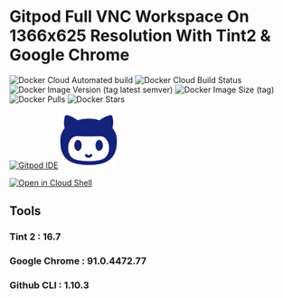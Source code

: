 # Gitpod Full VNC Workspace On 1366x625 Resolution With Tint2 & Google Chrome

![Docker Cloud Automated build](https://img.shields.io/docker/cloud/automated/baneeishaque/gitpod-workspace-full-vnc-1366x625-tint2-chrome)
![Docker Cloud Build Status](https://img.shields.io/docker/cloud/build/baneeishaque/gitpod-workspace-full-vnc-1366x625-tint2-chrome)
![Docker Image Version (tag latest semver)](https://img.shields.io/docker/v/baneeishaque/gitpod-workspace-full-vnc-1366x625-tint2-chrome/latest)
![Docker Image Size (tag)](https://img.shields.io/docker/image-size/baneeishaque/gitpod-workspace-full-vnc-1366x625-tint2-chrome/latest)
![Docker Pulls](https://img.shields.io/docker/pulls/baneeishaque/gitpod-workspace-full-vnc-1366x625-tint2-chrome)
![Docker Stars](https://img.shields.io/docker/stars/baneeishaque/gitpod-workspace-full-vnc-1366x625-tint2-chrome)

<a href="https://gitpod.io/#https://github.com/Baneeishaque/gitpod-workspace-full-vnc-1366x625-tint2-chrome"><img src="https://icons-for-free.com/iconfiles/png/512/gitpod-1324440164066425542.png" alt="Gitpod IDE" width="100" height="100"></a>
<a href="https://github1s.com/Baneeishaque/gitpod-workspace-full-vnc-1366x625-tint2-chrome"><img src="https://raw.githubusercontent.com/conwnet/github1s/master/resources/images/logo.svg" alt="Github1s Editor" width="100" height="100"></a>

[![Open in Cloud Shell](https://gstatic.com/cloudssh/images/open-btn.svg)](https://ssh.cloud.google.com/cloudshell/editor?cloudshell_git_repo=https://github.com/Baneeishaque/gitpod-workspace-full-vnc-1366x625-tint2-chrome)

## Tools
### Tint 2 : 16.7
### Google Chrome : 91.0.4472.77
### Github CLI : 1.10.3

[//]: # "[![Gitpod ready-to-code](https://img.shields.io/badge/Gitpod-ready--to--code-blue?logo=gitpod)](https://gitpod.io/#https://github.com/Baneeishaque/gitpod-workspace-full-vnc-1366x625-tint2-chrome)"
